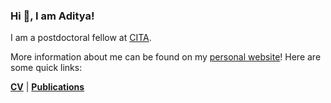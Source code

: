 ### Hi 👋, I am Aditya!

I am a postdoctoral fellow at [CITA](https://www.cita.utoronto.ca/). 

More information about me can be found on my [personal website](https://adivijaykumar.github.io/)! Here are some quick links:

[**CV**](https://docs.google.com/viewer?url=https://raw.githubusercontent.com/adivijaykumar/resume/master/Vijaykumar_CV_with_pubs.pdf) | [**Publications**](https://ui.adsabs.harvard.edu/public-libraries/LqJDfKCTTdeuL_Inb7SwVw) 

<!--
**adivijaykumar/adivijaykumar** is a ✨ _special_ ✨ repository because its `README.md` (this file) appears on your GitHub profile.

Here are some ideas to get you started:

- 🔭 I’m currently working on ...
- 🌱 I’m currently learning ...
- 👯 I’m looking to collaborate on ...
- 🤔 I’m looking for help with ...
- 💬 Ask me about ...
- 📫 How to reach me: ...
- 😄 Pronouns: ...
- ⚡ Fun fact: ...
-->
